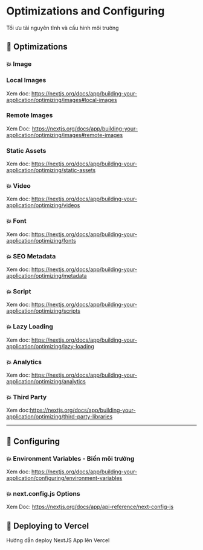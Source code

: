 # Optimizations and Configuring

Tối ưu tài nguyên tĩnh và cấu hình môi trường

## 🎯 Optimizations

### 💥 Image

### Local Images

Xem doc: https://nextjs.org/docs/app/building-your-application/optimizing/images#local-images

### Remote Images

Xem Doc: https://nextjs.org/docs/app/building-your-application/optimizing/images#remote-images

### Static Assets

Xem doc: https://nextjs.org/docs/app/building-your-application/optimizing/static-assets

### 💥 Video

Xem doc: https://nextjs.org/docs/app/building-your-application/optimizing/videos

### 💥 Font

Xem doc: https://nextjs.org/docs/app/building-your-application/optimizing/fonts

### 💥 SEO Metadata

Xem doc: https://nextjs.org/docs/app/building-your-application/optimizing/metadata

### 💥 Script

Xem doc: https://nextjs.org/docs/app/building-your-application/optimizing/scripts

### 💥 Lazy Loading

Xem doc: https://nextjs.org/docs/app/building-your-application/optimizing/lazy-loading

### 💥 Analytics

Xem doc: https://nextjs.org/docs/app/building-your-application/optimizing/analytics

### 💥 Third Party

Xem doc:https://nextjs.org/docs/app/building-your-application/optimizing/third-party-libraries

---

## 🎯 Configuring

### 💥 Environment Variables - Biến môi trường

Xem doc: https://nextjs.org/docs/app/building-your-application/configuring/environment-variables

### 💥  next.config.js Options

Xem Doc: https://nextjs.org/docs/app/api-reference/next-config-js


## 🎯 Deploying to Vercel

Hướng dẫn deploy NextJS App lên Vercel